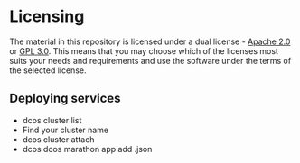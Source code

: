# Licensing

The material in this repository is licensed under a dual license -
[Apache 2.0](./LICENSE.AL) or [GPL 3.0](./LICENSE.GPL). This means
that you may choose which of the licenses most suits your needs and
requirements and use the software under the terms of the selected
license.


## Deploying services
  * dcos cluster list
  * Find your cluster name
  * dcos cluster attach <cluster-name>
  * dcos dcos marathon app add <service-name>.json